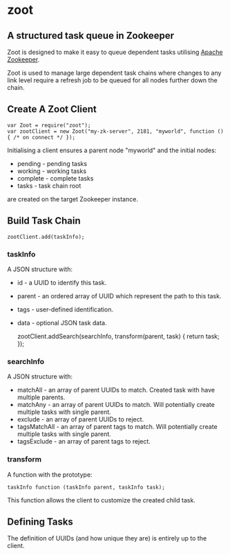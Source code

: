 zoot
====

A structured task queue in Zookeeper
--------------------------------

Zoot is designed to make it easy to queue dependent tasks utilising [Apache Zookeeper](http://http://zookeeper.apache.org/).

Zoot is used to manage large dependent task chains where changes to any link level require a refresh job to be queued for all nodes further down the chain.

Create A Zoot Client
--------------------

    var Zoot = require("zoot");
    var zootClient = new Zoot("my-zk-server", 2181, "myworld", function () { /* on connect */ });

Initialising a client ensures a parent node "myworld" and the initial nodes:

* pending - pending tasks
* working - working tasks
* complete - complete tasks
* tasks - task chain root

are created on the target Zookeeper instance.

Build Task Chain
----------------

    zootClient.add(taskInfo);

### taskInfo
A JSON structure with:

* id - a UUID to identify this task.
* parent - an ordered array of UUID which represent the path to this task.
* tags - user-defined identification.
* data - optional JSON task data.

    zootClient.addSearch(searchInfo, transform(parent, task) { return task; });

### searchInfo
A JSON structure with:

* matchAll - an array of parent UUIDs to match. Created task with have multiple parents.
* matchAny - an array of parent UUIDs to match. Will potentially create multiple tasks with single parent.
* exclude - an array of parent UUIDs to reject.
* tagsMatchAll - an array of parent tags to match. Will potentially create multiple tasks with single parent.
* tagsExclude - an array of parent tags to reject.

### transform
A function with the prototype:

    taskInfo function (taskInfo parent, taskInfo task);

This function allows the client to customize the created child task.

Defining Tasks
--------------

The definition of UUIDs (and how unique they are) is entirely up to the client.



